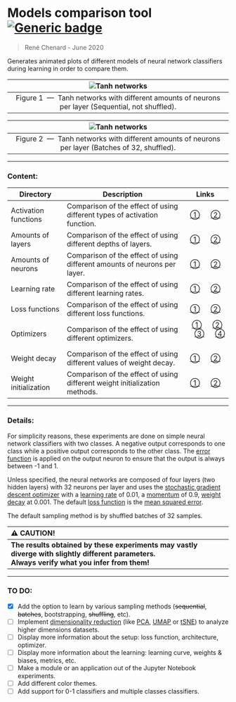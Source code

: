# Models comparison tool &nbsp; [![Generic badge](https://img.shields.io/static/v1?style=social&logo=youtube&label=YouTube&message=Watch%20now!&url=www.youtube.com/c/symbolxchannel)](https://www.youtube.com/user/symbolxchannel/playlists)
> René Chenard - June 2020

Generates animated plots of different models of neural network classifiers during learning in order to compare them.

| ![Tanh networks](/Amounts%20of%20neurons/amount_of_neurons_tanh_sequential.gif?raw=true "Tanh networks with different amounts of neurons per layer (Sequential, not shuffled).") |
|:--:|
| Figure 1 &nbsp;&mdash;&nbsp; Tanh networks with different amounts of neurons per layer (Sequential, not shuffled). |

| ![Tanh networks](/Amounts%20of%20neurons/amount_of_neurons_tanh_batch.gif?raw=true "Tanh networks with different amounts of neurons per layer (Batches of 32, shuffled).") |
|:--:|
| Figure 2 &nbsp;&mdash;&nbsp; Tanh networks with different amounts of neurons per layer (Batches of 32, shuffled). |

---

### Content:

Directory | Description | Links
--- | --- | :---:
Activation functions | Comparison of the effect of using different types of activation function. | &nbsp; [&#9312;](https://github.com/RECHE23/models_comparison/blob/master/Activation%20functions/activation_functions1.ipynb) &emsp; [&#9313;](https://github.com/RECHE23/models_comparison/blob/master/Activation%20functions/activation_functions2.ipynb) &nbsp;
Amounts of layers | Comparison of the effect of using different depths of layers. | &nbsp; [&#9312;](https://github.com/RECHE23/models_comparison/blob/master/Amounts%20of%20layers/amount_of_layers_relu.ipynb) &emsp; [&#9313;](https://github.com/RECHE23/models_comparison/blob/master/Amounts%20of%20layers/amount_of_layers_tanh.ipynb) &nbsp;
Amounts of neurons | Comparison of the effect of using different amounts of neurons per layer. | &nbsp; [&#9312;](https://github.com/RECHE23/models_comparison/blob/master/Amounts%20of%20neurons/amount_of_neurons_relu.ipynb) &emsp; [&#9313;](https://github.com/RECHE23/models_comparison/blob/master/Amounts%20of%20neurons/amount_of_neurons_tanh.ipynb) &nbsp;
Learning rate | Comparison of the effect of using different learning rates. | &nbsp; [&#9312;](https://github.com/RECHE23/models_comparison/blob/master/Learning%20rate/learning_rate_relu.ipynb) &emsp; [&#9313;](https://github.com/RECHE23/models_comparison/blob/master/Learning%20rate/learning_rate_tanh.ipynb) &nbsp;
Loss functions | Comparison of the effect of using different loss functions. | &nbsp; [&#9312;](https://github.com/RECHE23/models_comparison/blob/master/Loss%20functions/loss_functions_relu.ipynb) &emsp; [&#9313;](https://github.com/RECHE23/models_comparison/blob/master/Loss%20functions/loss_functions_tanh.ipynb) &nbsp;
Optimizers | Comparison of the effect of using different optimizers. |  &nbsp; [&#9312;](https://github.com/RECHE23/models_comparison/blob/master/Optimizers/optimizers_relu1.ipynb) &emsp; [&#9313;](https://github.com/RECHE23/models_comparison/blob/master/Optimizers/optimizers_relu2.ipynb) &emsp; [&#9314;](https://github.com/RECHE23/models_comparison/blob/master/Optimizers/optimizers_tanh1.ipynb) &emsp; [&#9315;](https://github.com/RECHE23/models_comparison/blob/master/Optimizers/optimizers_tanh2.ipynb) &nbsp;
Weight decay | Comparison of the effect of using different values of weight decay. | &nbsp; [&#9312;](https://github.com/RECHE23/models_comparison/blob/master/Weight%20decay/weight_decay_relu.ipynb) &emsp; [&#9313;](https://github.com/RECHE23/models_comparison/blob/master/Weight%20decay/weight_decay_tanh.ipynb) &nbsp;
Weight initialization | Comparison of the effect of using different weight initialization methods. | &nbsp; [&#9312;](https://github.com/RECHE23/models_comparison/blob/master/Weight%20initialization/weight_initialization_relu.ipynb) &emsp; [&#9313;](https://github.com/RECHE23/models_comparison/blob/master/Weight%20initialization/weight_initialization_tanh.ipynb) &nbsp;

---

### Details:
For simplicity reasons, these experiments are done on simple neural network classifiers with two classes. A negative output corresponds to one class while a positive output corresponds to the other class. The [error function](https://en.wikipedia.org/wiki/Error_function) is applied on the output neuron to ensure that the output is always between -1 and 1.

Unless specified, the neural networks are composed of four layers (two hidden layers) with 32 neurons per layer and uses the [stochastic gradient descent optimizer](https://pytorch.org/docs/stable/optim.html#torch.optim.SGD) with a [learning rate](https://en.wikipedia.org/wiki/Learning_rate) of 0.01, a [momentum](https://en.wikipedia.org/wiki/Stochastic_gradient_descent#Momentum) of 0.9, [weight decay](https://en.wikipedia.org/wiki/Regularization_(mathematics)#Tikhonov_regularization) at 0.001. The default [loss function](https://en.wikipedia.org/wiki/Loss_functions_for_classification) is the [mean squared error](https://en.wikipedia.org/wiki/Mean_squared_error).

The default sampling method is by shuffled batches of 32 samples.

| :warning: CAUTION!      |
| :--------------------------- |
| **The results obtained by these experiments may vastly diverge with slightly different parameters.<br />Always verify what you infer from them!** |

---

### TO DO:
- [x] Add the option to learn by various sampling methods (~~sequential~~, ~~batches~~, bootstrapping, ~~shuffling~~, etc).
- [ ] Implement [dimensionality reduction](https://en.wikipedia.org/wiki/Dimensionality_reduction) (like [PCA](https://en.wikipedia.org/wiki/Principal_component_analysis), [UMAP](https://en.wikipedia.org/wiki/Nonlinear_dimensionality_reduction#Uniform_manifold_approximation_and_projection) or [tSNE](https://en.wikipedia.org/wiki/T-distributed_stochastic_neighbor_embedding)) to analyze higher dimensions datasets.
- [ ] Display more information about the setup: loss function, architecture, optimizer.
- [ ] Display more information about the learning: learning curve, weights & biases, metrics, etc.
- [ ] Make a module or an application out of the Jupyter Notebook experiments.
- [ ] Add different color themes.
- [ ] Add support for 0-1 classifiers and multiple classes classifiers.
